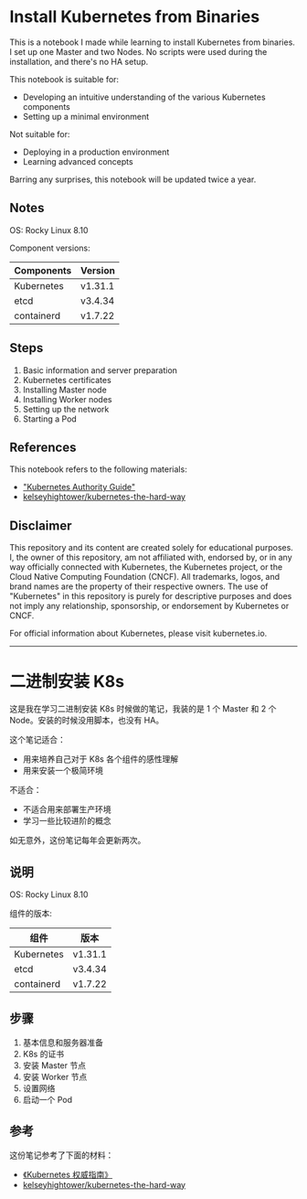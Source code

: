 

# Install Kubernetes from Binaries

This is a notebook I made while learning to install Kubernetes from binaries. I set up one Master and two Nodes. No scripts were used during the installation, and there's no HA setup.

This notebook is suitable for:

- Developing an intuitive understanding of the various Kubernetes components
- Setting up a minimal environment

Not suitable for:

- Deploying in a production environment
- Learning advanced concepts

Barring any surprises, this notebook will be updated twice a year.

## Notes

OS: Rocky Linux 8.10

Component versions:

| Components | Version |
| ---------- | ------- |
| Kubernetes | v1.31.1 |
| etcd       | v3.4.34 |
| containerd | v1.7.22 |

## Steps

1. Basic information and server preparation
2. Kubernetes certificates
3. Installing Master node
4. Installing Worker nodes
5. Setting up the network
6. Starting a Pod

## References

This notebook refers to the following materials:

- ["Kubernetes Authority Guide"](https://book.douban.com/subject/35458432/)
- [kelseyhightower/kubernetes-the-hard-way](https://github.com/kelseyhightower/kubernetes-the-hard-way)

## Disclaimer

This repository and its content are created solely for educational purposes. I, the owner of this repository, am not affiliated with, endorsed by, or in any way officially connected with Kubernetes, the Kubernetes project, or the Cloud Native Computing Foundation (CNCF). All trademarks, logos, and brand names are the property of their respective owners. The use of "Kubernetes" in this repository is purely for descriptive purposes and does not imply any relationship, sponsorship, or endorsement by Kubernetes or CNCF.

For official information about Kubernetes, please visit kubernetes.io.

---

# 二进制安装 K8s

这是我在学习二进制安装 K8s 时候做的笔记，我装的是 1 个 Master 和 2 个 Node。安装的时候没用脚本，也没有 HA。

这个笔记适合：

- 用来培养自己对于 K8s 各个组件的感性理解
- 用来安装一个极简环境

不适合：

- 不适合用来部署生产环境
- 学习一些比较进阶的概念

如无意外，这份笔记每年会更新两次。

## 说明

OS: Rocky Linux 8.10

组件的版本:

| 组件       | 版本    |
| ---------- | ------- |
| Kubernetes | v1.31.1 |
| etcd       | v3.4.34 |
| containerd | v1.7.22 |

## 步骤

1. 基本信息和服务器准备
2. K8s 的证书
3. 安装 Master 节点
4. 安装 Worker 节点
5. 设置网络
6. 启动一个 Pod

## 参考

这份笔记参考了下面的材料：

- [《Kubernetes 权威指南》](https://book.douban.com/subject/35458432/)
- [kelseyhightower/kubernetes-the-hard-way](https://github.com/kelseyhightower/kubernetes-the-hard-way)
